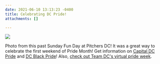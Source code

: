 ```yaml
---
date: 2021-06-10 13:13:23 -0400
title: Celebrating DC Pride!
attachments: []

---
```

![](https://mcusercontent.com/44f118b44c71d10ae3076bec3/images/46be449a-5061-0166-09f1-1246b93c3906.jpg)

Photo from this past Sunday Fun Day at Pitchers DC! It was a great way to celebrate the first weekend of Pride Month! Get information on [Capital DC Pride](https://www.capitalpride.org/celebration/) and [DC Black Pride](https://dcblackpride.org/)! Also, [check out Team DC's virtual pride week](https://teamdc.org/).